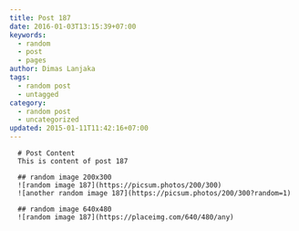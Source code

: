 ```yaml
---
title: Post 187
date: 2016-01-03T13:15:39+07:00
keywords:
  - random
  - post
  - pages
author: Dimas Lanjaka
tags:
  - random post
  - untagged
category:
  - random post
  - uncategorized
updated: 2015-01-11T11:42:16+07:00
---
```


      # Post Content
      This is content of post 187

      ## random image 200x300
      ![random image 187](https://picsum.photos/200/300)
      ![another random image 187](https://picsum.photos/200/300?random=1)

      ## random image 640x480
      ![random image 187](https://placeimg.com/640/480/any)
      